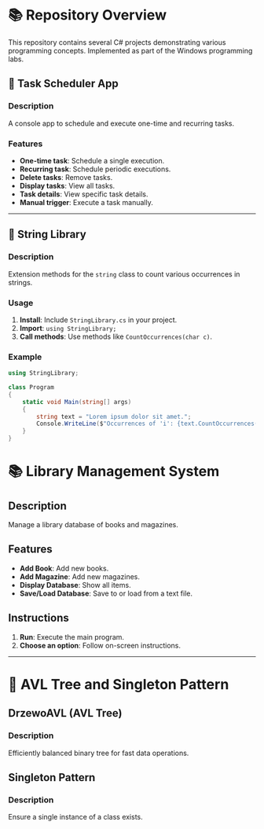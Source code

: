 # 📚 Repository Overview

This repository contains several C# projects demonstrating various programming concepts. Implemented as part of the Windows programming labs.

## 📅 Task Scheduler App

### Description
A console app to schedule and execute one-time and recurring tasks.

### Features
- **One-time task**: Schedule a single execution.
- **Recurring task**: Schedule periodic executions.
- **Delete tasks**: Remove tasks.
- **Display tasks**: View all tasks.
- **Task details**: View specific task details.
- **Manual trigger**: Execute a task manually.

---

## 📝 String Library

### Description
Extension methods for the `string` class to count various occurrences in strings.

### Usage
1. **Install**: Include `StringLibrary.cs` in your project.
2. **Import**: `using StringLibrary;`
3. **Call methods**: Use methods like `CountOccurrences(char c)`.

### Example
```csharp
using StringLibrary;

class Program
{
    static void Main(string[] args)
    {
        string text = "Lorem ipsum dolor sit amet.";
        Console.WriteLine($"Occurrences of 'i': {text.CountOccurrences('i')}");
    }
}
```
# 📚 Library Management System

## Description
Manage a library database of books and magazines.

## Features
- **Add Book**: Add new books.
- **Add Magazine**: Add new magazines.
- **Display Database**: Show all items.
- **Save/Load Database**: Save to or load from a text file.

## Instructions
1. **Run**: Execute the main program.
2. **Choose an option**: Follow on-screen instructions.

---

# 🌳 AVL Tree and Singleton Pattern

## DrzewoAVL (AVL Tree)

### Description
Efficiently balanced binary tree for fast data operations.

## Singleton Pattern

### Description
Ensure a single instance of a class exists.
